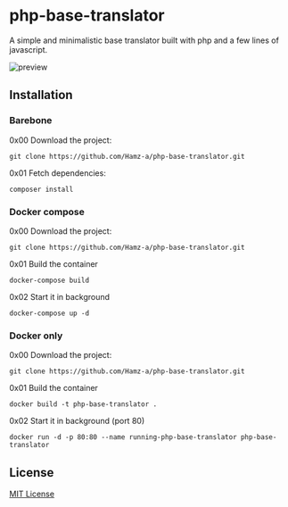 # php-base-translator

A simple and minimalistic base translator built with php and a few lines of javascript.

![preview](https://i.imgur.com/y9PN2p0.png)


## Installation


### Barebone

0x00 Download the project:
```
git clone https://github.com/Hamz-a/php-base-translator.git
```

0x01 Fetch dependencies:
```
composer install
```


### Docker compose
0x00 Download the project:
```
git clone https://github.com/Hamz-a/php-base-translator.git
```

0x01 Build the container
```
docker-compose build
```

0x02 Start it in background
```
docker-compose up -d
```


### Docker only
0x00 Download the project:
```
git clone https://github.com/Hamz-a/php-base-translator.git
```

0x01 Build the container
```
docker build -t php-base-translator .
```

0x02 Start it in background (port 80)
```
docker run -d -p 80:80 --name running-php-base-translator php-base-translator
```


## License

[MIT License](LICENSE)
